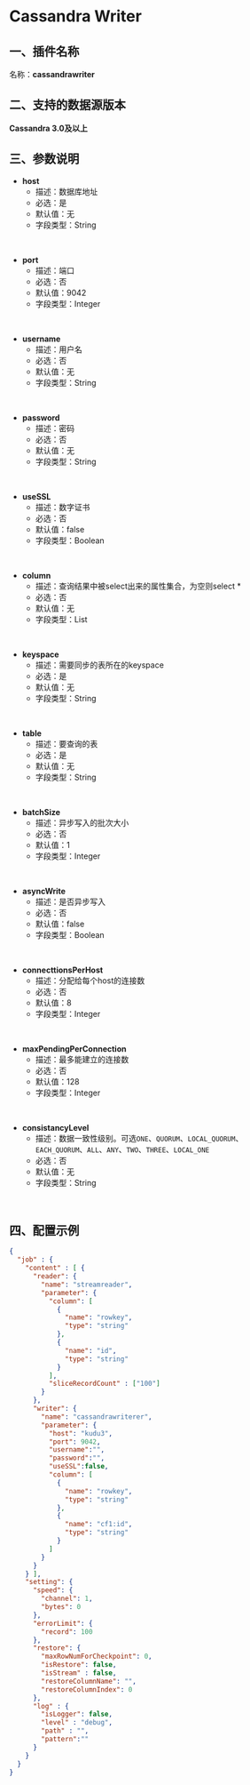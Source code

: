 # Cassandra Writer

<a name="cL6Wi"></a>
## 一、插件名称
名称：**cassandrawriter**<br />
<a name="jVb3v"></a>
## 二、支持的数据源版本
**Cassandra 3.0及以上**<br />
<a name="Jt6EN"></a>
## 三、参数说明

- **host**
  - 描述：数据库地址
  - 必选：是
  - 默认值：无
  - 字段类型：String
<br>


- **port**
  - 描述：端口
  - 必选：否
  - 默认值：9042
  - 字段类型：Integer
<br>


- **username**
  - 描述：用户名
  - 必选：否
  - 默认值：无
  - 字段类型：String
<br>


- **password**
  - 描述：密码
  - 必选：否
  - 默认值：无
  - 字段类型：String
<br>


- **useSSL**
  - 描述：数字证书
  - 必选：否
  - 默认值：false
  - 字段类型：Boolean
<br>


- **column**
  - 描述：查询结果中被select出来的属性集合，为空则select *
  - 必选：否
  - 默认值：无
  - 字段类型：List
<br>


- **keyspace**
  - 描述：需要同步的表所在的keyspace
  - 必选：是
  - 默认值：无
  - 字段类型：String
<br>


- **table**
  - 描述：要查询的表
  - 必选：是
  - 默认值：无
  - 字段类型：String
<br>


- **batchSize**
  - 描述：异步写入的批次大小
  - 必选：否
  - 默认值：1
  - 字段类型：Integer
<br>


- **asyncWrite**
  - 描述：是否异步写入
  - 必选：否
  - 默认值：false
  - 字段类型：Boolean
<br>


- **connecttionsPerHost**
  - 描述：分配给每个host的连接数
  - 必选：否
  - 默认值：8
  - 字段类型：Integer
<br>


- **maxPendingPerConnection**
  - 描述：最多能建立的连接数
  - 必选：否
  - 默认值：128
  - 字段类型：Integer
<br>


- **consistancyLevel**
  - 描述：数据一致性级别。可选`ONE`、`QUORUM`、`LOCAL_QUORUM`、`EACH_QUORUM`、`ALL`、`ANY`、`TWO`、`THREE`、`LOCAL_ONE`
  - 必选：否
  - 默认值：无
  - 字段类型：String
<br>


<a name="yDoBj"></a>
## 四、配置示例
```json
{
  "job" : {
    "content" : [ {
      "reader": {
        "name": "streamreader",
        "parameter": {
          "column": [
            {
              "name": "rowkey",
              "type": "string"
            },
            {
              "name": "id",
              "type": "string"
            }
          ],
          "sliceRecordCount" : ["100"]
        }
      },
      "writer": {
        "name": "cassandrawriterer",
        "parameter": {
          "host": "kudu3",
          "port": 9042,
          "username":"",
          "password":"",
          "useSSL":false,
          "column": [
            {
              "name": "rowkey",
              "type": "string"
            },
            {
              "name": "cf1:id",
              "type": "string"
            }
          ]
        }
      }
    } ],
    "setting": {
      "speed": {
        "channel": 1,
        "bytes": 0
      },
      "errorLimit": {
        "record": 100
      },
      "restore": {
        "maxRowNumForCheckpoint": 0,
        "isRestore": false,
        "isStream" : false,
        "restoreColumnName": "",
        "restoreColumnIndex": 0
      },
      "log" : {
        "isLogger": false,
        "level" : "debug",
        "path" : "",
        "pattern":""
      }
    }
  }
}
```


